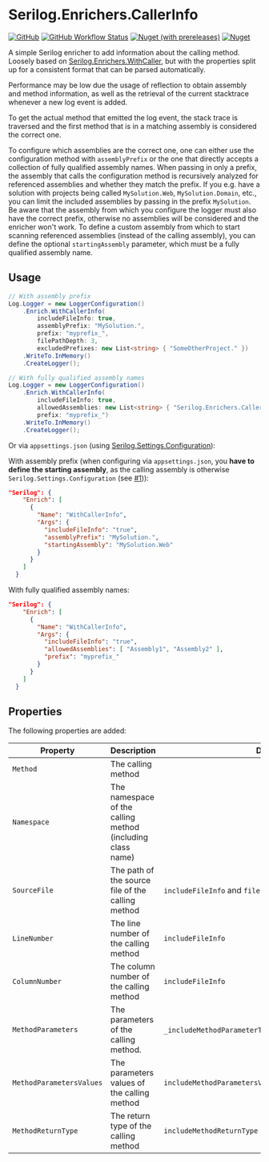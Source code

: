 # Serilog.Enrichers.CallerInfo

[![GitHub](https://img.shields.io/github/license/pm4net/serilog-enrichers-callerinfo?style=flat-square)](https://github.com/pm4net/serilog-enrichers-callerinfo/blob/master/LICENSE)
[![GitHub Workflow Status](https://img.shields.io/github/actions/workflow/status/pm4net/serilog-enrichers-callerinfo/tests.yml?label=tests&style=flat-square&branch=master)](https://github.com/pm4net/serilog-enrichers-callerinfo/actions/workflows/tests.yml)
[![Nuget (with prereleases)](https://img.shields.io/nuget/vpre/Serilog.Enrichers.CallerInfo?label=NuGet&style=flat-square)](https://www.nuget.org/packages/Serilog.Enrichers.CallerInfo/)
[![Nuget](https://img.shields.io/nuget/dt/Serilog.Enrichers.CallerInfo?label=NuGet%20Downloads&style=flat-square)](https://www.nuget.org/packages/Serilog.Enrichers.CallerInfo/#versions-body-tab)

A simple Serilog enricher to add information about the calling method. Loosely based on [Serilog.Enrichers.WithCaller](https://github.com/pmetz-steelcase/Serilog.Enrichers.WithCaller), but with the properties split up for a consistent format that can be parsed automatically.

Performance may be low due the usage of reflection to obtain assembly and method information, as well as the retrieval of the current stacktrace whenever a new log event is added.

To get the actual method that emitted the log event, the stack trace is traversed and the first method that is in a matching assembly is considered the correct one.

To configure which assemblies are the correct one, one can either use the configuration method with `assemblyPrefix` or the one that directly accepts a collection of fully qualified assembly names. 
When passing in only a prefix, the assembly that calls the configuration method is recursively analyzed for referenced assemblies and whether they match the prefix. 
If you e.g. have a solution with projects being called `MySolution.Web`, `MySolution.Domain`, etc., you can limit the included assemblies by passing in the prefix `MySolution`. 
Be aware that the assembly from which you configure the logger must also have the correct prefix, otherwise no assemblies will be considered and the enricher won't work.
To define a custom assembly from which to start scanning referenced assemblies (instead of the calling assembly), you can define the optional `startingAssembly` parameter, which must be a fully qualified assembly name.

## Usage

```csharp
// With assembly prefix
Log.Logger = new LoggerConfiguration()
    .Enrich.WithCallerInfo(
        includeFileInfo: true, 
        assemblyPrefix: "MySolution.",
        prefix: "myprefix_",
        filePathDepth: 3,
        excludedPrefixes: new List<string> { "SomeOtherProject." })
    .WriteTo.InMemory()
    .CreateLogger();

// With fully qualified assembly names
Log.Logger = new LoggerConfiguration()
    .Enrich.WithCallerInfo(
        includeFileInfo: true, 
        allowedAssemblies: new List<string> { "Serilog.Enrichers.CallerInfo.Tests" }, 
        prefix: "myprefix_")
    .WriteTo.InMemory()
    .CreateLogger();
```

Or via `appsettings.json` (using [Serilog.Settings.Configuration](https://github.com/serilog/serilog-settings-configuration)):

With assembly prefix (when configuring via `appsettings.json`, you **have to define the starting assembly**, as the calling assembly is otherwise `Serilog.Settings.Configuration` (see [#1](https://github.com/pm4net/serilog-enrichers-callerinfo/issues/1))):
```json
"Serilog": {
    "Enrich": [
      {
        "Name": "WithCallerInfo",
        "Args": {
          "includeFileInfo": "true",
          "assemblyPrefix": "MySolution.",
          "startingAssembly": "MySolution.Web"
        }
      }
    ]
  }
```

With fully qualified assembly names:
```json
"Serilog": {
    "Enrich": [
      {
        "Name": "WithCallerInfo",
        "Args": {
          "includeFileInfo": "true",
          "allowedAssemblies": [ "Assembly1", "Assembly2" ],
          "prefix": "myprefix_"
        }
      }
    ]
  }
```

## Properties

The following properties are added:

| Property | Description | Depends on |
|----------|-------------|------------|
| `Method` | The calling method |  |
| `Namespace` | The namespace of the calling method (including class name) |  |
| `SourceFile` | The path of the source file of the calling method | `includeFileInfo` and `filePathDepth` |
| `LineNumber` | The line number of the calling method | `includeFileInfo` |
| `ColumnNumber` | The column number of the calling method | `includeFileInfo` |
| `MethodParameters` | The parameters of the calling method.  | `_includeMethodParameterTypes`,`_includeMethodParameterNames` |
| `MethodParametersValues` | The parameters values of the calling method | `includeMethodParametersValues` |
| `MethodReturnType` | The return type of the calling method | `includeMethodReturnType` |